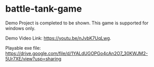 # battle-tank-game
Demo Project is completed to be shown.
This game is supported for windows only.

Demo Video Link: https://youtu.be/nJvbK7UqLwg.

Playable exe file: https://drive.google.com/file/d/1YALdUGOPGo4cAn2O7_30KWJM2-5Ur7XE/view?usp=sharing
